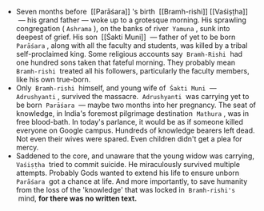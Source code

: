 - Seven months before  [[Parāśara]] 's birth  [[Bramh-rishi]] [[Vaśiṣṭha]]  — his grand father — woke up to a grotesque morning. His sprawling congregation ( `Ashrama` ), on the banks of river  `Yamuna` , sunk into deepest of grief. His son  [[Śakti Muni]]  — father of yet to be born  `Parāśara` , along with all the faculty and students, was killed by a tribal self-proclaimed king. Some religious accounts say  `Bramh-Rishi`  had one hundred sons taken that fateful morning. They probably mean  `Bramh-rishi`  treated all his followers, particularly the faculty members, like his own true-born.
- Only  `Bramh-rishi`  himself, and young wife of  `Śakti Muni`  —  `Adrushyanti` , survived the massacre.  `Adrushyanti`  was carrying yet to be born  `Parāśara`  — maybe two months into her pregnancy. The seat of knowledge, in India's foremost pilgrimage destination  `Mathura` , was in free blood-bath. In today's parlance, it would be as if someone killed everyone on Google campus. Hundreds of knowledge bearers left dead. Not even their wives were spared. Even children didn't get a plea for mercy.
- Saddened to the core, and unaware that the young widow was carrying,  `Vaśiṣṭha`  tried to commit suicide. He miraculously survived multiple attempts. Probably Gods wanted to extend his life to ensure unborn  `Parāśara`  got a chance at life. And more importantly, to save humanity from the loss of the 'knowledge' that was locked in  `Bramh-rishi's`  mind, **for there was no written text.**